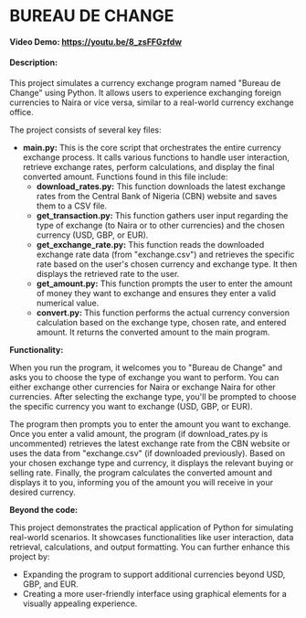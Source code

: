 # BUREAU DE CHANGE
#### Video Demo:  <https://youtu.be/8_zsFFGzfdw>
#### Description:
This project simulates a currency exchange program named "Bureau de Change" using Python. It allows users to experience exchanging foreign currencies to Naira or vice versa, similar to a real-world currency exchange office. 

The project consists of several key files:

- **main.py:** This is the core script that orchestrates the entire currency exchange process. It calls various functions to handle user interaction, retrieve exchange rates, perform calculations, and display the final converted amount. Functions found in this file include:
  - **download_rates.py:** This function downloads the latest exchange rates from the Central Bank of Nigeria (CBN) website and saves them to a CSV file.
  - **get_transaction.py:** This function gathers user input regarding the type of exchange (to Naira or to other currencies) and the chosen currency (USD, GBP, or EUR).
  - **get_exchange_rate.py:** This function reads the downloaded exchange rate data (from "exchange.csv") and retrieves the specific rate based on the user's chosen currency and exchange type. It then displays the retrieved rate to the user.
  - **get_amount.py:** This function prompts the user to enter the amount of money they want to exchange and ensures they enter a valid numerical value.
  - **convert.py:** This function performs the actual currency conversion calculation based on the exchange type, chosen rate, and entered amount. It returns the converted amount to the main program.

**Functionality:**

When you run the program, it welcomes you to "Bureau de Change" and asks you to choose the type of exchange you want to perform. You can either exchange other currencies for Naira or exchange Naira for other currencies. After selecting the exchange type, you'll be prompted to choose the specific currency you want to exchange (USD, GBP, or EUR).

The program then prompts you to enter the amount you want to exchange. Once you enter a valid amount, the program (if download_rates.py is uncommented) retrieves the latest exchange rate from the CBN website or uses the data from "exchange.csv" (if downloaded previously). Based on your chosen exchange type and currency, it displays the relevant buying or selling rate. Finally, the program calculates the converted amount and displays it to you, informing you of the amount you will receive in your desired currency.

**Beyond the code:**

This project demonstrates the practical application of Python for simulating real-world scenarios. It showcases functionalities like user interaction, data retrieval, calculations, and output formatting. You can further enhance this project by:

- Expanding the program to support additional currencies beyond USD, GBP, and EUR.
- Creating a more user-friendly interface using graphical elements for a visually appealing experience.
